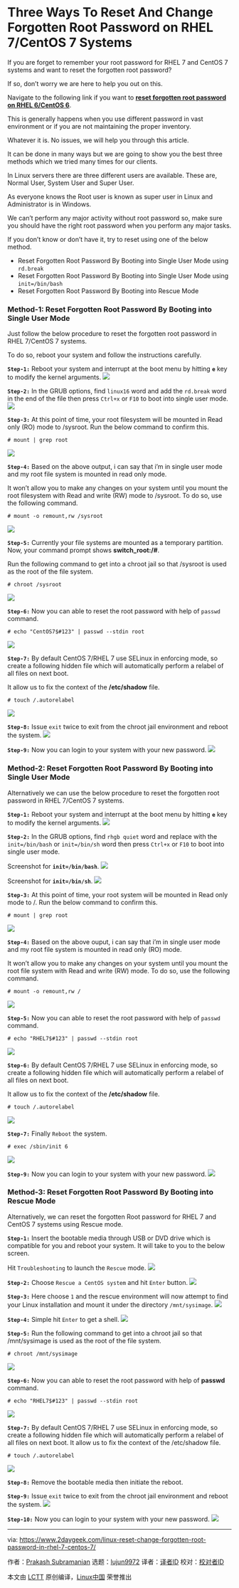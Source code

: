 [#]: collector: (lujun9972)
[#]: translator: ( )
[#]: reviewer: ( )
[#]: publisher: ( )
[#]: url: ( )
[#]: subject: (Three Ways To Reset And Change Forgotten Root Password on RHEL 7/CentOS 7 Systems)
[#]: via: (https://www.2daygeek.com/linux-reset-change-forgotten-root-password-in-rhel-7-centos-7/)
[#]: author: (Prakash Subramanian https://www.2daygeek.com/author/prakash/)

Three Ways To Reset And Change Forgotten Root Password on RHEL 7/CentOS 7 Systems
======

If you are forget to remember your root password for RHEL 7 and CentOS 7 systems and want to reset the forgotten root password?

If so, don’t worry we are here to help you out on this.

Navigate to the following link if you want to **[reset forgotten root password on RHEL 6/CentOS 6][1]**.

This is generally happens when you use different password in vast environment or if you are not maintaining the proper inventory.

Whatever it is. No issues, we will help you through this article.

It can be done in many ways but we are going to show you the best three methods which we tried many times for our clients.

In Linux servers there are three different users are available. These are, Normal User, System User and Super User.

As everyone knows the Root user is known as super user in Linux and Administrator is in Windows.

We can’t perform any major activity without root password so, make sure you should have the right root password when you perform any major tasks.

If you don’t know or don’t have it, try to reset using one of the below method.

  * Reset Forgotten Root Password By Booting into Single User Mode using `rd.break`
  * Reset Forgotten Root Password By Booting into Single User Mode using `init=/bin/bash`
  * Reset Forgotten Root Password By Booting into Rescue Mode



### Method-1: Reset Forgotten Root Password By Booting into Single User Mode

Just follow the below procedure to reset the forgotten root password in RHEL 7/CentOS 7 systems.

To do so, reboot your system and follow the instructions carefully.

**`Step-1:`** Reboot your system and interrupt at the boot menu by hitting **`e`** key to modify the kernel arguments.
![][3]

**`Step-2:`** In the GRUB options, find `linux16` word and add the `rd.break` word in the end of the file then press `Ctrl+x` or `F10` to boot into single user mode.
![][4]

**`Step-3:`** At this point of time, your root filesystem will be mounted in Read only (RO) mode to /sysroot. Run the below command to confirm this.

```
# mount | grep root
```

![][5]

**`Step-4:`** Based on the above output, i can say that i’m in single user mode and my root file system is mounted in read only mode.

It won’t allow you to make any changes on your system until you mount the root filesystem with Read and write (RW) mode to /sysroot. To do so, use the following command.

```
# mount -o remount,rw /sysroot
```

![][6]

**`Step-5:`** Currently your file systems are mounted as a temporary partition. Now, your command prompt shows **switch_root:/#**.

Run the following command to get into a chroot jail so that /sysroot is used as the root of the file system.

```
# chroot /sysroot
```

![][7]

**`Step-6:`** Now you can able to reset the root password with help of `passwd` command.

```
# echo "CentOS7$#123" | passwd --stdin root
```

![][8]

**`Step-7:`** By default CentOS 7/RHEL 7 use SELinux in enforcing mode, so create a following hidden file which will automatically perform a relabel of all files on next boot.

It allow us to fix the context of the **/etc/shadow** file.

```
# touch /.autorelabel
```

![][9]

**`Step-8:`** Issue `exit` twice to exit from the chroot jail environment and reboot the system.
![][10]

**`Step-9:`** Now you can login to your system with your new password.
![][11]

### Method-2: Reset Forgotten Root Password By Booting into Single User Mode

Alternatively we can use the below procedure to reset the forgotten root password in RHEL 7/CentOS 7 systems.

**`Step-1:`** Reboot your system and interrupt at the boot menu by hitting **`e`** key to modify the kernel arguments.
![][3]

**`Step-2:`** In the GRUB options, find `rhgb quiet` word and replace with the `init=/bin/bash` or `init=/bin/sh` word then press `Ctrl+x` or `F10` to boot into single user mode.

Screenshot for **`init=/bin/bash`**.
![][12]

Screenshot for **`init=/bin/sh`**.
![][13]

**`Step-3:`** At this point of time, your root system will be mounted in Read only mode to /. Run the below command to confirm this.

```
# mount | grep root
```

![][14]

**`Step-4:`** Based on the above ouput, i can say that i’m in single user mode and my root file system is mounted in read only (RO) mode.

It won’t allow you to make any changes on your system until you mount the root file system with Read and write (RW) mode. To do so, use the following command.

```
# mount -o remount,rw /
```

![][15]

**`Step-5:`** Now you can able to reset the root password with help of `passwd` command.

```
# echo "RHEL7$#123" | passwd --stdin root
```

![][16]

**`Step-6:`** By default CentOS 7/RHEL 7 use SELinux in enforcing mode, so create a following hidden file which will automatically perform a relabel of all files on next boot.

It allow us to fix the context of the **/etc/shadow** file.

```
# touch /.autorelabel
```

![][17]

**`Step-7:`** Finally `Reboot` the system.

```
# exec /sbin/init 6
```

![][18]

**`Step-9:`** Now you can login to your system with your new password.
![][11]

### Method-3: Reset Forgotten Root Password By Booting into Rescue Mode

Alternatively, we can reset the forgotten Root password for RHEL 7 and CentOS 7 systems using Rescue mode.

**`Step-1:`** Insert the bootable media through USB or DVD drive which is compatible for you and reboot your system. It will take to you to the below screen.

Hit `Troubleshooting` to launch the `Rescue` mode.
![][19]

**`Step-2:`** Choose `Rescue a CentOS system` and hit `Enter` button.
![][20]

**`Step-3:`** Here choose `1` and the rescue environment will now attempt to find your Linux installation and mount it under the directory `/mnt/sysimage`.
![][21]

**`Step-4:`** Simple hit `Enter` to get a shell.
![][22]

**`Step-5:`** Run the following command to get into a chroot jail so that /mnt/sysimage is used as the root of the file system.

```
# chroot /mnt/sysimage
```

![][23]

**`Step-6:`** Now you can able to reset the root password with help of **passwd** command.

```
# echo "RHEL7$#123" | passwd --stdin root
```

![][24]

**`Step-7:`** By default CentOS 7/RHEL 7 use SELinux in enforcing mode, so create a following hidden file which will automatically perform a relabel of all files on next boot.
It allow us to fix the context of the /etc/shadow file.

```
# touch /.autorelabel
```

![][25]

**`Step-8:`** Remove the bootable media then initiate the reboot.

**`Step-9:`** Issue `exit` twice to exit from the chroot jail environment and reboot the system.
![][26]

**`Step-10:`** Now you can login to your system with your new password.
![][11]

--------------------------------------------------------------------------------

via: https://www.2daygeek.com/linux-reset-change-forgotten-root-password-in-rhel-7-centos-7/

作者：[Prakash Subramanian][a]
选题：[lujun9972][b]
译者：[译者ID](https://github.com/译者ID)
校对：[校对者ID](https://github.com/校对者ID)

本文由 [LCTT](https://github.com/LCTT/TranslateProject) 原创编译，[Linux中国](https://linux.cn/) 荣誉推出

[a]: https://www.2daygeek.com/author/prakash/
[b]: https://github.com/lujun9972
[1]: https://www.2daygeek.com/linux-reset-change-forgotten-root-password-in-rhel-6-centos-6/
[2]: data:image/gif;base64,R0lGODlhAQABAIAAAAAAAP///yH5BAEAAAAALAAAAAABAAEAAAIBRAA7
[3]: https://www.2daygeek.com/wp-content/uploads/2018/12/reset-forgotten-root-password-on-rhel-7-centos-7-2.png
[4]: https://www.2daygeek.com/wp-content/uploads/2018/12/reset-forgotten-root-password-on-rhel-7-centos-7-3.png
[5]: https://www.2daygeek.com/wp-content/uploads/2018/12/reset-forgotten-root-password-on-rhel-7-centos-7-5.png
[6]: https://www.2daygeek.com/wp-content/uploads/2018/12/reset-forgotten-root-password-on-rhel-7-centos-7-6.png
[7]: https://www.2daygeek.com/wp-content/uploads/2018/12/reset-forgotten-root-password-on-rhel-7-centos-7-8.png
[8]: https://www.2daygeek.com/wp-content/uploads/2018/12/reset-forgotten-root-password-on-rhel-7-centos-7-10.png
[9]: https://www.2daygeek.com/wp-content/uploads/2018/12/reset-forgotten-root-password-on-rhel-7-centos-7-10a.png
[10]: https://www.2daygeek.com/wp-content/uploads/2018/12/reset-forgotten-root-password-on-rhel-7-centos-7-11.png
[11]: https://www.2daygeek.com/wp-content/uploads/2018/12/reset-forgotten-root-password-on-rhel-7-centos-7-12.png
[12]: https://www.2daygeek.com/wp-content/uploads/2018/12/method-reset-forgotten-root-password-on-rhel-7-centos-7-1.png
[13]: https://www.2daygeek.com/wp-content/uploads/2018/12/method-reset-forgotten-root-password-on-rhel-7-centos-7-1a.png
[14]: https://www.2daygeek.com/wp-content/uploads/2018/12/method-reset-forgotten-root-password-on-rhel-7-centos-7-3.png
[15]: https://www.2daygeek.com/wp-content/uploads/2018/12/method-reset-forgotten-root-password-on-rhel-7-centos-7-4.png
[16]: https://www.2daygeek.com/wp-content/uploads/2018/12/method-reset-forgotten-root-password-on-rhel-7-centos-7-5.png
[17]: https://www.2daygeek.com/wp-content/uploads/2018/12/method-reset-forgotten-root-password-on-rhel-7-centos-7-6.png
[18]: https://www.2daygeek.com/wp-content/uploads/2018/12/method-reset-forgotten-root-password-on-rhel-7-centos-7-7.png
[19]: https://www.2daygeek.com/wp-content/uploads/2018/12/rescue-reset-forgotten-root-password-on-rhel-7-centos-7-1.png
[20]: https://www.2daygeek.com/wp-content/uploads/2018/12/rescue-reset-forgotten-root-password-on-rhel-7-centos-7-2.png
[21]: https://www.2daygeek.com/wp-content/uploads/2018/12/rescue-reset-forgotten-root-password-on-rhel-7-centos-7-3.png
[22]: https://www.2daygeek.com/wp-content/uploads/2018/12/rescue-reset-forgotten-root-password-on-rhel-7-centos-7-4.png
[23]: https://www.2daygeek.com/wp-content/uploads/2018/12/rescue-reset-forgotten-root-password-on-rhel-7-centos-7-5.png
[24]: https://www.2daygeek.com/wp-content/uploads/2018/12/rescue-reset-forgotten-root-password-on-rhel-7-centos-7-6.png
[25]: https://www.2daygeek.com/wp-content/uploads/2018/12/rescue-reset-forgotten-root-password-on-rhel-7-centos-7-7.png
[26]: https://www.2daygeek.com/wp-content/uploads/2018/12/rescue-reset-forgotten-root-password-on-rhel-7-centos-7-8.png

